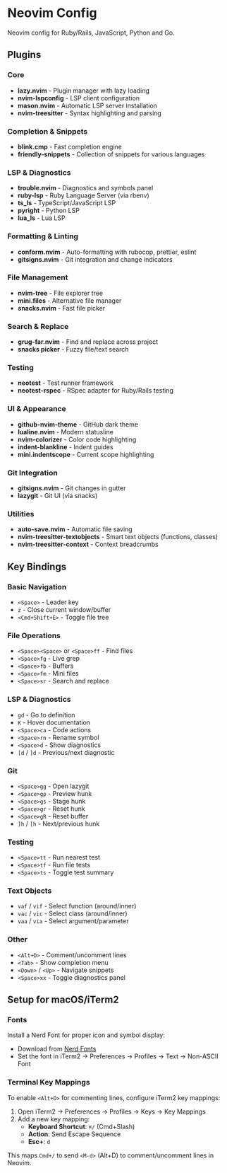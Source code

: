 # Neovim Config

Neovim config for Ruby/Rails, JavaScript, Python and Go.

## Plugins

### Core
- **lazy.nvim** - Plugin manager with lazy loading
- **nvim-lspconfig** - LSP client configuration
- **mason.nvim** - Automatic LSP server installation
- **nvim-treesitter** - Syntax highlighting and parsing

### Completion & Snippets
- **blink.cmp** - Fast completion engine
- **friendly-snippets** - Collection of snippets for various languages

### LSP & Diagnostics
- **trouble.nvim** - Diagnostics and symbols panel
- **ruby-lsp** - Ruby Language Server (via rbenv)
- **ts_ls** - TypeScript/JavaScript LSP
- **pyright** - Python LSP
- **lua_ls** - Lua LSP

### Formatting & Linting
- **conform.nvim** - Auto-formatting with rubocop, prettier, eslint
- **gitsigns.nvim** - Git integration and change indicators

### File Management
- **nvim-tree** - File explorer tree
- **mini.files** - Alternative file manager
- **snacks.nvim** - Fast file picker

### Search & Replace
- **grug-far.nvim** - Find and replace across project
- **snacks picker** - Fuzzy file/text search

### Testing
- **neotest** - Test runner framework
- **neotest-rspec** - RSpec adapter for Ruby/Rails testing

### UI & Appearance
- **github-nvim-theme** - GitHub dark theme
- **lualine.nvim** - Modern statusline
- **nvim-colorizer** - Color code highlighting
- **indent-blankline** - Indent guides
- **mini.indentscope** - Current scope highlighting

### Git Integration
- **gitsigns.nvim** - Git changes in gutter
- **lazygit** - Git UI (via snacks)

### Utilities
- **auto-save.nvim** - Automatic file saving
- **nvim-treesitter-textobjects** - Smart text objects (functions, classes)
- **nvim-treesitter-context** - Context breadcrumbs

## Key Bindings

### Basic Navigation
- `<Space>` - Leader key
- `z` - Close current window/buffer
- `<Cmd+Shift+E>` - Toggle file tree

### File Operations
- `<Space><Space>` or `<Space>ff` - Find files
- `<Space>fg` - Live grep
- `<Space>fb` - Buffers
- `<Space>fm` - Mini files
- `<Space>sr` - Search and replace

### LSP & Diagnostics
- `gd` - Go to definition
- `K` - Hover documentation
- `<Space>ca` - Code actions
- `<Space>rn` - Rename symbol
- `<Space>d` - Show diagnostics
- `[d` / `]d` - Previous/next diagnostic

### Git
- `<Space>gg` - Open lazygit
- `<Space>gp` - Preview hunk
- `<Space>gs` - Stage hunk
- `<Space>gr` - Reset hunk
- `<Space>gR` - Reset buffer
- `]h` / `[h` - Next/previous hunk

### Testing
- `<Space>tt` - Run nearest test
- `<Space>tf` - Run file tests
- `<Space>ts` - Toggle test summary

### Text Objects
- `vaf` / `vif` - Select function (around/inner)
- `vac` / `vic` - Select class (around/inner)
- `vaa` / `via` - Select argument/parameter

### Other
- `<Alt+D>` - Comment/uncomment lines
- `<Tab>` - Show completion menu
- `<Down>` / `<Up>` - Navigate snippets
- `<Space>xx` - Toggle diagnostics panel

## Setup for macOS/iTerm2

### Fonts
Install a Nerd Font for proper icon and symbol display:
- Download from [Nerd Fonts](https://www.nerdfonts.com/)
- Set the font in iTerm2 → Preferences → Profiles → Text → Non-ASCII Font

### Terminal Key Mappings

To enable `<Alt+D>` for commenting lines, configure iTerm2 key mappings:

1. Open iTerm2 → Preferences → Profiles → Keys → Key Mappings
2. Add a new key mapping:
   - **Keyboard Shortcut**: `⌘/` (Cmd+Slash)
   - **Action**: Send Escape Sequence
   - **Esc+**: `d`

This maps `Cmd+/` to send `<M-d>` (Alt+D) to comment/uncomment lines in Neovim.